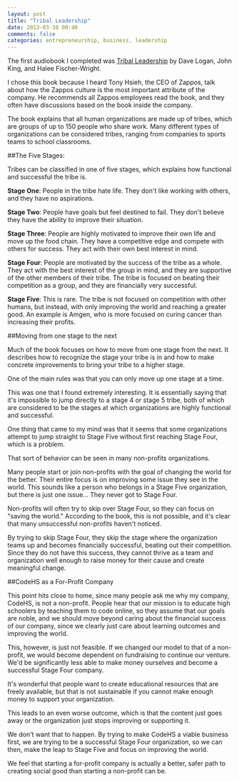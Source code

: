 ```yaml
---
layout: post
title: "Tribal Leadership"
date: 2013-03-30 00:40
comments: false
categories: entrepreneurship, business, leadership
---
```


The first audiobook I completed was 
[Tribal Leadership](http://www.amazon.com/gp/product/0061251321/ref=as_li_qf_sp_asin_il_tl?ie=UTF8&camp=1789&creative=9325&creativeASIN=0061251321&linkCode=as2&tag=zacgal-20) 
by Dave Logan, John King, and Halee Fischer-Wright.

I chose this book because I heard Tony Hsieh, the CEO of Zappos, 
talk about how the Zappos culture is the most important attribute of the company. 
He recommends all Zappos employees read the book, and they 
often have discussions based on the book inside the company.

The book explains that all human organizations are made up of tribes, 
which are groups of up to 150 people who share work. Many different types of organizations 
can be considered tribes, ranging from companies to sports teams to school classrooms.

##The Five Stages:

Tribes can be classified in one of five stages, which explains how 
functional and successful the tribe is.

__Stage One__: People in the tribe hate life. 
They don't like working with others, and they have no aspirations.

__Stage Two__: People have goals but feel destined to fail. 
They don't believe they have the ability to improve their situation.

__Stage Three__: People are highly motivated to improve their own life and move up the food chain. 
They have a competitive edge and compete with others for success. 
They act with their own best interest in mind.

__Stage Four__: People are motivated by the success of the tribe as a whole. They act with the best interest of the group in mind, and they are supportive of the other members of their tribe. The tribe is focused on beating their competition as a group, and they are financially very successful.

__Stage Five__: This is rare. The tribe is not focused on competition with other humans, but instead, with only improving the world and reaching a greater good. An example is Amgen, who is more focused on curing cancer than increasing their profits.

##Moving from one stage to the next

Much of the book focuses on how to move from one stage from the next. 
It describes how to recognize the stage your tribe is in and how to make 
concrete improvements to bring your tribe to a higher stage.

One of the main rules was that you can only move up one stage at a time.

This was one that I found extremely interesting. It is essentially saying 
that it's impossible to jump directly to a stage 4 or stage 5 tribe, both 
of which are considered to be the stages at which organizations are highly 
functional and successful.

One thing that came to my mind was that it seems that some organizations 
attempt to jump straight to Stage Five without first reaching Stage Four, 
which is a problem.

That sort of behavior can be seen in many non-profits organizations.

Many people start or join non-profits with the goal of changing the world for the better. 
Their entire focus is on improving some issue they see in the world. This sounds like 
a person who belongs in a Stage Five organization, but there is just one issue... 
They never got to Stage Four.

Non-profits will often try to skip over Stage Four, so they can focus on "saving the world." 
According to the book, this is not possible, and it's clear that many unsuccessful non-profits 
haven't noticed.

By trying to skip Stage Four, they skip the stage where the organization teams up 
and becomes financially successful, beating out their competition. Since they do 
not have this success, they cannot thrive as a team and organization well enough to 
raise money for their cause and create meaningful change.

##CodeHS as a For-Profit Company

This point hits close to home, since many people ask me why my company, CodeHS, 
is not a non-profit. People hear that our mission is to educate high schoolers 
by teaching them to code online, so they assume that our goals are noble, and we 
should move beyond caring about the financial success of our company, since we clearly 
just care about learning outcomes and improving the world.

This, however, is just not feasible. If we changed our model to that of a non-profit, 
we would become dependent on fundraising to continue our venture. We'd be significantly 
less able to make money ourselves and become a successful Stage Four company.

It's wonderful that people want to create educational resources that are freely available, 
but that is not sustainable if you cannot make enough money to support your organization.

This leads to an even worse outcome, which is that the content just goes away or the organization 
just stops improving or supporting it.

We don't want that to happen. By trying to make CodeHS a viable business first, we are 
trying to be a successful Stage Four organization, so we can then, make the leap 
to Stage Five and focus on improving the world.

We feel that starting a for-profit company is actually a better, safer path to 
creating social good than starting a non-profit can be.